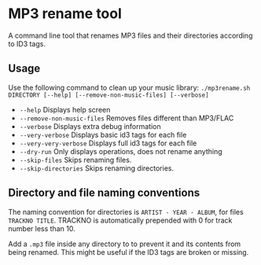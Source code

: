 # MP3 rename tool

A command line tool that renames MP3 files and their directories according to ID3 tags.

## Usage
Use the following command to clean up your music library:
`./mp3rename.sh DIRECTORY [--help] [--remove-non-music-files] [--verbose]`

 * `--help`                        Displays help screen
 * `--remove-non-music-files`      Removes files different than MP3/FLAC
 * `--verbose`                     Displays extra debug information
 * `--very-verbose`                Displays basic id3 tags for each file
 * `--very-very-verbose`           Displays full id3 tags for each file
 * `--dry-run`                     Only displays operations, does not rename anything
 * `--skip-files`                  Skips renaming files.
 * `--skip-directories`            Skips renaming directories.

## Directory and file naming conventions

The naming convention for directories is `ARTIST - YEAR - ALBUM`,
for files `TRACKNO TITLE`. TRACKNO is automatically prepended with 0 for track
number less than 10.

Add a `.mp3` file inside any directory to to prevent it and its contents from
being renamed. This might be useful if the ID3 tags are broken or missing.
